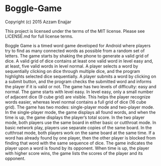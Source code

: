 # Boggle-Game
Copyright (c) 2015 Azzam Enajjar

This project is licensed under the terms of the MIT license. Please see LICENSE.md for full license terms.

Boggle Game is a timed word game developed for Android where players try to find as many connected words as possible from a random set of letters. The game starts by shaking the phone to generate a valid grid of dice. A valid grid of dice contains at least one valid word in level easy and, at least, five valid words in level normal. A player selects a word by sequentially clicking on dice through multiple dice, and the program highlights selected dice sequentially. A player submits a word by clicking on a submit button, and the program checks the submitted word and informs the player if it is valid or not.
The game has two levels of difficulty: easy and normal. The game starts with level easy. In level easy, only a small number of adjacent dice (9 cube grid) are visible. This helps the player recognize words easier, whereas level normal contains a full grid of dice (16 cube grid).
The game has two modes: single-player mode and two-player mode. In the single-player mode, the game displays all found words, and when the time is up, the game displays the player’s total score. In the two player mode, both players use the same board in either basic or cutthroat mode. In basic network play, players use separate copies of the same board. In the cutthroat mode, both players work on the same board at the same time. If a word has already found by one player, then the other player is blocked from finding that word with the same sequence of dice. The game indicates the player upon a word is found by its opponent. When time is up, the player with higher score wins, the game lists the scores of the player and its opponent.
